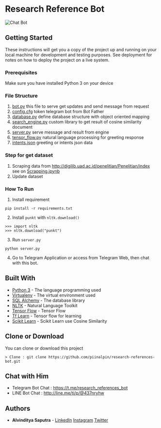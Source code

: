 # Research Reference Bot


<!--more-->

![Chat Bot](https://raw.githubusercontent.com/piinalpin/research-references-bot/master/docs/chatbot.gif)

## Getting Started

These instructions will get you a copy of the project up and running on your local machine for development and testing purposes. See deployment for notes on how to deploy the project on a live system.

### Prerequisites

Make sure you have installed Python 3 on your device

### File Structure

1. [bot.py](https://github.com/piinalpin/research-references-bot/blob/master/bot.py) this file to serve get updates and send message from request
2. [config.cfg](https://github.com/piinalpin/research-references-bot/blob/master/config.cfg) token telegram bot from Bot Father
3. [database.py](https://github.com/piinalpin/research-references-bot/blob/master/database.py) define database structure with object oriented mapping
4. [search_engine.py](https://github.com/piinalpin/research-references-bot/blob/master/search_engine.py) custom library to get result of cosine similarity document
5. [server.py](https://github.com/piinalpin/research-references-bot/blob/master/server.py) serve message and result from engine
6. [tensor_flow.py](https://github.com/piinalpin/research-references-bot/blob/master/tensor_flow.py) natural language processing for greeting response
7. [intents.json](https://github.com/piinalpin/research-references-bot/blob/master/docs/intents.json) greeting or intents json data

### Step for get dataset
1. Scraping data from http://digilib.uad.ac.id/penelitian/Penelitian/index see on [Scrapping.ipynb](https://github.com/piinalpin/research-references-bot/blob/master/docs/Scrapping.ipynb)
2. Update dataset

### How To Run
1. Install requirement
```
pip install -r requirements.txt
```
2. Install `punkt` with `nltk.download()`
```
>>> import nltk
>>> nltk.download("punkt")
```
3. Run `server.py`
```
python server.py
```
4. Go to Telegram Application or access from Telegram Web, then chat with this bot.

## Built With

* [Python 3](https://www.python.org/download/releases/3.0/) - The language programming used
* [Virtualenv](https://virtualenv.pypa.io/en/latest/) - The virtual environment used
* [SQL Alchemy](https://www.sqlalchemy.org/) - The database library
* [NLTK](https://pypi.org/project/nltk/) - Natural Language Toolkit
* [Tensor Flow](https://pypi.org/project/tensorflow/) - Tensor Flow
* [Tf Learn](https://pypi.org/project/tflearn/) - Tensor flow for learning
* [Scikit Learn](https://pypi.org/project/sklearn/) - Scikit Learn use Cosine Similarity

## Clone or Download

You can clone or download this project
```
> Clone : git clone https://github.com/piinalpin/research-references-bot.git
```

## Chat with Him

* Telegram Bot Chat : https://t.me/research_references_bot
* LINE Bot Chat : http://line.me/ti/p/@437nryhw

## Authors

* **Alvinditya Saputra** - [LinkedIn](https://linkedin.com/in/piinalpin) [Instagram](https://www.instagram.com/piinalpin) [Twitter](https://www.twitter.com/piinalpin)
